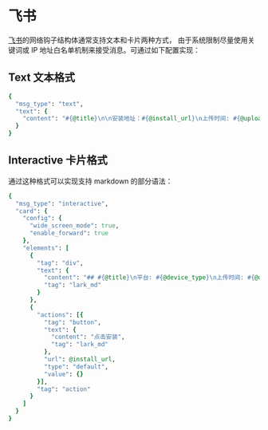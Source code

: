 # 飞书

[飞书](https://open.feishu.cn/document/ukTMukTMukTM/ucTM5YjL3ETO24yNxkjN)的网络钩子结构体通常支持文本和卡片两种方式，
由于系统限制尽量使用关键词或 IP 地址白名单机制来接受消息。可通过如下配置实现：

## Text 文本格式

```ruby
{
  "msg_type": "text",
  "text": {
    "content": "#{@title}\n\n安装地址：#{@install_url}\n上传时间: #{@uploaded_at}"
  }
}
```

## Interactive 卡片格式

通过这种格式可以实现支持 markdown 的部分语法：

```ruby
{
  "msg_type": "interactive",
  "card": {
    "config": {
      "wide_screen_mode": true,
      "enable_forward": true
    },
    "elements": [
      {
        "tag": "div",
        "text": {
          "content": "## #{@title}\n平台: #{@device_type}\n上传时间: #{@uploaded_at}\n安装二维码:\n![qrcode](#{@qrcode_url})",
          "tag": "lark_md"
        }
      },
      {
        "actions": [{
          "tag": "button",
          "text": {
            "content": "点击安装",
            "tag": "lark_md"
          },
          "url": @install_url,
          "type": "default",
          "value": {}
        }],
        "tag": "action"
      }
    ]
  }
}
```

